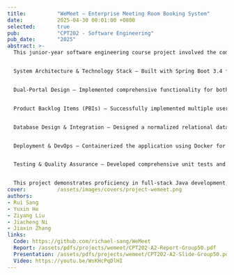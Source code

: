 ```yaml
---
title:          "WeMeet – Enterprise Meeting Room Booking System"
date:           2025-04-30 00:01:00 +0800
selected:       true
pub:            "CPT202 - Software Engineering"
pub_date:       "2025"
abstract: >-
  This junior-year software engineering course project involved the complete development lifecycle of an enterprise-grade meeting room booking system called WeMeet. The project encompasses requirements analysis, system design, implementation, testing, and deployment using modern software engineering practices.


  System Architecture & Technology Stack – Built with Spring Boot 3.4 framework using Java 17, MySQL database with JPA for data persistence, Spring Security for authentication and authorization, Thymeleaf for server-side rendering, and Redis for caching. The system follows the MVC architectural pattern with a clear separation of concerns across controllers, services, repositories, and DTOs.


  Dual-Portal Design – Implemented comprehensive functionality for both end-users and administrators. The user portal includes meeting room browsing with advanced filtering, real-time booking management, personal profile customization, and notification system. The administrator portal provides user management, room inventory control, booking oversight, audit logging, and statistical dashboards.


  Product Backlog Items (PBIs) – Successfully implemented multiple user stories covering authentication flows (login, registration, password recovery), room management (CRUD operations with image uploads, capacity and equipment tracking), booking workflows (conflict detection, approval system, cancellation handling), notification system (email integration, in-app alerts), and administrative analytics (booking trends, room utilization, user activity reports).


  Database Design & Integration – Designed a normalized relational database schema with entities for users, meeting rooms, bookings, notifications, and audit logs. Implemented complex SQL queries for filtering, searching, and aggregating data across multiple tables with proper indexing for performance optimization.


  Deployment & DevOps – Containerized the application using Docker for consistent deployment across environments. Successfully deployed to Alibaba Cloud with proper configuration management for production, staging, and development environments. Implemented CI/CD practices for automated testing and deployment.


  Testing & Quality Assurance – Developed comprehensive unit tests and integration tests to ensure system reliability. Performed user acceptance testing with real-world scenarios and stress testing for concurrent bookings.


  This project demonstrates proficiency in full-stack Java development, database design, RESTful API development, security implementation, and cloud deployment, showcasing end-to-end software engineering capabilities.
cover:          /assets/images/covers/project-wemeet.png
authors:
- Rui Sang
- Yuxin He
- Ziyang Liu
- Jiacheng Ni
- Jiaxin Zhang
links:
  Code: https://github.com/richael-sang/WeMeet
  Report: /assets/pdfs/projects/wemeet/CPT202-A2-Report-Group50.pdf
  Presentation: /assets/pdfs/projects/wemeet/CPT202-A2-Slide-Group50.pdf
  Video: https://youtu.be/WsKHcPqDlHI
---
```


